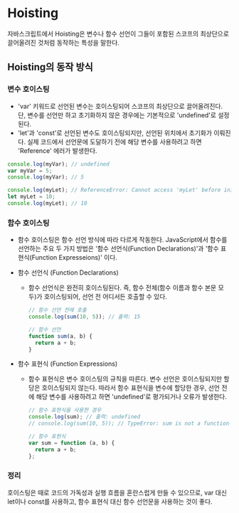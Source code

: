# Hoisting

자바스크립트에서 Hoisting은 변수나 함수 선언이 그들이 포함된 스코프의 최상단으로 끌어올려진 것처럼 동작하는 특성을 말한다.

## Hoisting의 동작 방식

### 변수 호이스팅

- 'var' 키워드로 선언된 변수는 호이스팅되어 스코프의 최상단으로 끌어올려진다. 단, 변수를 선언만 하고 초기화하지 않은 경우에는 기본적으로 'undefined'로 설정된다.
- 'let'과 'const'로 선언된 변수도 호이스팅되지만, 선언된 위치에서 초기화가 이뤄진다. 실제 코드에서 선언문에 도달하기 전에 해당 변수를 사용하려고 하면 'Reference' 에러가 발생한다.

```js
console.log(myVar); // undefined
var myVar = 5;
console.log(myVar); // 5
```

```js
console.log(myLet); // ReferenceError: Cannot access 'myLet' before initialization
let myLet = 10;
console.log(myLet); // 10
```

### 함수 호이스팅

- 함수 호이스팅은 함수 선언 방식에 따라 다르게 작동한다. JavaScript에서 함수를 선언하는 주요 두 가지 방법은 '함수 선언식(Function Declarations)'과 '함수 표현식(Function Expresseions)' 이다.

- 함수 선언식 (Function Declarations)
  - 함수 선언식은 완전히 호이스팅된다. 즉, 함수 전체(함수 이름과 함수 본문 모두)가 호이스팅되어, 선언 전 어디서든 호출할 수 있다.

    ```js
    // 함수 선언 전에 호출
    console.log(sum(10, 5)); // 출력: 15

    // 함수 선언
    function sum(a, b) {
      return a + b;
    }
    ```
- 함수 표현식 (Function Expressions)

  - 함수 표현식은 변수 호이스팅의 규칙을 따른다. 변수 선언은 호이스팅되지만 할당은 호이스팅되지 않는다. 따라서 함수 표현식을 변수에 할당한 경우, 선언 전에 해당 변수를 사용하려고 하면 'undefined'로 평가되거나 오류가 발생한다.

    ```js
    // 함수 표현식을 사용한 경우
    console.log(sum); // 출력: undefined
    // console.log(sum(10, 5)); // TypeError: sum is not a function

    // 함수 표현식
    var sum = function (a, b) {
      return a + b;
    };
    ```

### 정리

호이스팅은 때로 코드의 가독성과 실행 흐름을 혼란스럽게 만들 수 있으므로, var 대신 let이나 const를 사용하고, 함수 표현식 대신 함수 선언문을 사용하는 것이 좋다.
